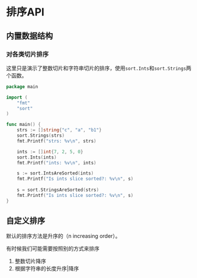 # 排序API

## 内置数据结构

### 对各类切片排序
这里只是演示了整数切片和字符串切片的排序，使用`sort.Ints`和`sort.Strings`两个函数。

```go
package main

import (
	"fmt"
	"sort"
)

func main() {
	strs := []string{"c", "a", "b1"}
	sort.Strings(strs)
	fmt.Printf("strs: %v\n", strs)

	ints := []int{7, 2, 5, 0}
	sort.Ints(ints)
	fmt.Printf("ints: %v\n", ints)

	s := sort.IntsAreSorted(ints)
	fmt.Printf("Is ints slice sorted?: %v\n", s)
	
	s = sort.StringsAreSorted(strs)
	fmt.Printf("Is ints slice sorted?: %v\n", s)
}
```

## 自定义排序

默认的排序方法是升序的（n increasing order）。

有时候我们可能需要按照别的方式来排序

1. 整数切片降序
2. 根据字符串的长度升序|降序
